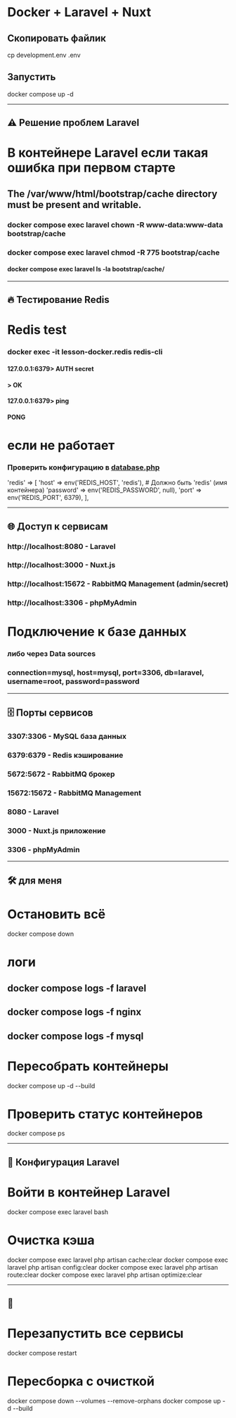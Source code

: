 # Docker + Laravel + Nuxt

## Скопировать файлик
cp development.env .env

## Запустить
docker compose up -d
____
## ⚠️ Решение проблем Laravel
# В контейнере Laravel если такая ошибка при первом старте
## The /var/www/html/bootstrap/cache directory must be present and writable.
### docker compose exec laravel chown -R www-data:www-data bootstrap/cache
### docker compose exec laravel chmod -R 775 bootstrap/cache

#### docker compose exec laravel ls -la bootstrap/cache/

____

## 🔥 Тестирование Redis

# Redis test
### docker exec -it lesson-docker.redis redis-cli
#### 127.0.0.1:6379> AUTH secret
#### > OK
#### 127.0.0.1:6379> ping
#### PONG

# если не работает
### Проверить конфигурацию в [database.php](backend/config/database.php)
'redis' => [
'host' => env('REDIS_HOST', 'redis'),  # Должно быть 'redis' (имя контейнера)
'password' => env('REDIS_PASSWORD', null),
'port' => env('REDIS_PORT', 6379),
],

____

## 🌐 Доступ к сервисам

### http://localhost:8080 - Laravel 
### http://localhost:3000 - Nuxt.js 
### http://localhost:15672 - RabbitMQ Management (admin/secret)
### http://localhost:3306 - phpMyAdmin

# Подключение к базе данных
### либо через Data sources
### connection=mysql, host=mysql, port=3306, db=laravel, username=root, password=password

____

## 🗄️ Порты сервисов

### 3307:3306 - MySQL база данных
### 6379:6379 - Redis кэширование
### 5672:5672 - RabbitMQ брокер
### 15672:15672 - RabbitMQ Management
### 8080 - Laravel
### 3000 - Nuxt.js приложение
### 3306 - phpMyAdmin

____

## 🛠 для меня

# Остановить всё
docker compose down

# логи
## docker compose logs -f laravel
## docker compose logs -f nginx
## docker compose logs -f mysql

# Пересобрать контейнеры
docker compose up -d --build

# Проверить статус контейнеров
docker compose ps

____

## 🔧 Конфигурация Laravel

# Войти в контейнер Laravel
docker compose exec laravel bash

# Очистка кэша
docker compose exec laravel php artisan cache:clear
docker compose exec laravel php artisan config:clear
docker compose exec laravel php artisan route:clear
docker compose exec laravel php artisan optimize:clear
____
## 🎯 
# Перезапустить все сервисы
docker compose restart

# Пересборка с очисткой 
docker compose down --volumes --remove-orphans
docker compose up -d --build
